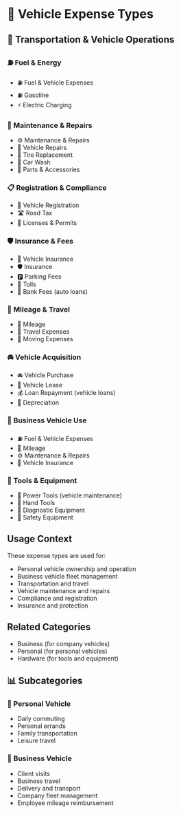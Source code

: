 # 🚗 Vehicle Expense Types

## 🚙 Transportation & Vehicle Operations

### ⛽ Fuel & Energy
- ⛽ Fuel & Vehicle Expenses
- ⛽ Gasoline
- ⚡ Electric Charging

### 🔧 Maintenance & Repairs
- ⚙️ Maintenance & Repairs
- 🔧 Vehicle Repairs
- 🛞 Tire Replacement
- 🧼 Car Wash
- 🔩 Parts & Accessories

### 📋 Registration & Compliance
- 🚙 Vehicle Registration
- 🛣️ Road Tax
- 🐧 Licenses & Permits

### 🛡️ Insurance & Fees
- 🚕 Vehicle Insurance
- 🛡️ Insurance
- 🅿️ Parking Fees
- 🚦 Tolls
- 🏦 Bank Fees (auto loans)

### 📍 Mileage & Travel
- 🚗 Mileage
- 🚌 Travel Expenses
- 🚃 Moving Expenses

### 🚘 Vehicle Acquisition
- 🚘 Vehicle Purchase
- 🚛 Vehicle Lease
- 💰 Loan Repayment (vehicle loans)
- 📮 Depreciation

### 🚕 Business Vehicle Use
- ⛽ Fuel & Vehicle Expenses
- 🚗 Mileage
- ⚙️ Maintenance & Repairs
- 🚕 Vehicle Insurance

### 🧰 Tools & Equipment
- 🧰 Power Tools (vehicle maintenance)
- 🔧 Hand Tools
- 📏 Diagnostic Equipment
- 🦺 Safety Equipment

## Usage Context
These expense types are used for:
- Personal vehicle ownership and operation
- Business vehicle fleet management
- Transportation and travel
- Vehicle maintenance and repairs
- Compliance and registration
- Insurance and protection

## Related Categories
- Business (for company vehicles)
- Personal (for personal vehicles)
- Hardware (for tools and equipment)

## 📊 Subcategories

### 🚗 Personal Vehicle
- Daily commuting
- Personal errands
- Family transportation
- Leisure travel

### 🚙 Business Vehicle
- Client visits
- Business travel
- Delivery and transport
- Company fleet management
- Employee mileage reimbursement
